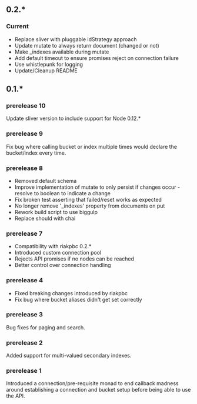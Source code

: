 ## 0.2.*

### Current

 * Replace sliver with pluggable idStrategy approach
 * Update mutate to always return document (changed or not)
 * Make _indexes available during mutate
 * Add default timeout to ensure promises reject on connection failure
 * Use whistlepunk for logging
 * Update/Cleanup README

## 0.1.*

### prerelease 10
Update sliver version to include support for Node 0.12.*

### prerelease 9
Fix bug where calling bucket or index multiple times would declare the bucket/index every time.

### prerelease 8

 * Removed default schema
 * Improve implementation of mutate to only persist if changes occur - resolve to boolean to indicate a change
 * Fix broken test asserting that failed/reset works as expected
 * No longer remove '_indexes' property from documents on put
 * Rework build script to use biggulp
 * Replace should with chai

### prerelease 7

 * Compatibility with riakpbc 0.2.*
 * Introduced custom connection pool
 * Rejects API promises if no nodes can be reached
 * Better control over connection handling

### prerelease 4

 * Fixed breaking changes introduced by riakpbc
 * Fix bug where bucket aliases didn't get set correctly

### prerelease 3
Bug fixes for paging and search.

### prerelease 2
Added support for multi-valued secondary indexes.

### prerelease 1
Introduced a connection/pre-requisite monad to end callback madness around establishing a connection and bucket setup before being able to use the API.
